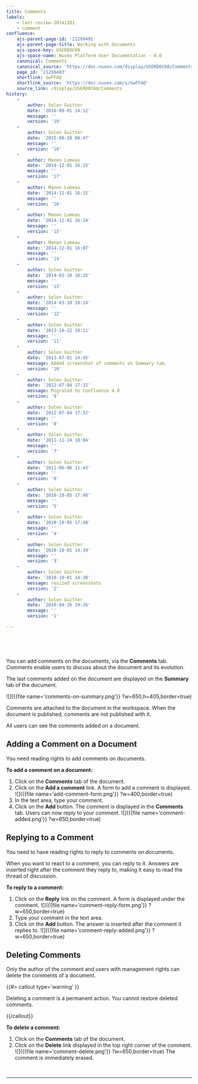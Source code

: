 ```yaml
---
title: Comments
labels:
    - last-review-20141201
    - comment
confluence:
    ajs-parent-page-id: '21299491'
    ajs-parent-page-title: Working with Documents
    ajs-space-key: USERDOC60
    ajs-space-name: Nuxeo Platform User Documentation — 6.0
    canonical: Comments
    canonical_source: 'https://doc.nuxeo.com/display/USERDOC60/Comments'
    page_id: '21299483'
    shortlink: GwFFAQ
    shortlink_source: 'https://doc.nuxeo.com/x/GwFFAQ'
    source_link: /display/USERDOC60/Comments
history:
    - 
        author: Solen Guitter
        date: '2016-09-01 14:12'
        message: ''
        version: '19'
    - 
        author: Solen Guitter
        date: '2015-08-28 08:47'
        message: ''
        version: '18'
    - 
        author: Manon Lumeau
        date: '2014-12-01 16:15'
        message: ''
        version: '17'
    - 
        author: Manon Lumeau
        date: '2014-12-01 16:15'
        message: ''
        version: '16'
    - 
        author: Manon Lumeau
        date: '2014-12-01 16:14'
        message: ''
        version: '15'
    - 
        author: Manon Lumeau
        date: '2014-12-01 16:07'
        message: ''
        version: '14'
    - 
        author: Solen Guitter
        date: '2014-03-10 18:25'
        message: ''
        version: '13'
    - 
        author: Solen Guitter
        date: '2014-03-10 18:24'
        message: ''
        version: '12'
    - 
        author: Solen Guitter
        date: '2013-10-22 18:11'
        message: ''
        version: '11'
    - 
        author: Solen Guitter
        date: '2013-07-01 14:45'
        message: Added screenshot of comments on Summary tab.
        version: '10'
    - 
        author: Solen Guitter
        date: '2012-07-04 17:32'
        message: Migrated to Confluence 4.0
        version: '9'
    - 
        author: Solen Guitter
        date: '2012-07-04 17:32'
        message: ''
        version: '8'
    - 
        author: Solen Guitter
        date: '2011-11-24 10:04'
        message: ''
        version: '7'
    - 
        author: Solen Guitter
        date: '2011-06-06 11:43'
        message: ''
        version: '6'
    - 
        author: Solen Guitter
        date: '2010-10-05 17:48'
        message: ''
        version: '5'
    - 
        author: Solen Guitter
        date: '2010-10-05 17:48'
        message: ''
        version: '4'
    - 
        author: Solen Guitter
        date: '2010-10-01 14:39'
        message: ''
        version: '3'
    - 
        author: Solen Guitter
        date: '2010-10-01 14:30'
        message: resized screenshots
        version: '2'
    - 
        author: Solen Guitter
        date: '2010-04-26 19:26'
        message: ''
        version: '1'

---
```

&nbsp;

&nbsp;

You can add comments on the documents, via the **Comments** tab. Comments enable users to discuss about the document and its evolution.

The last comments added on the document are displayed on the **Summary** tab of the document.

![]({{file name='comments-on-summary.png'}} ?w=650,h=405,border=true)

Comments are attached to the document in the workspace. When the document is published, comments are not published with it.

All users can see the comments added on a document.

## Adding a Comment on a Document

You need reading rights to add comments on documents.

**To add a comment on a document:**

1.  Click on the **Comments** tab of the document.
2.  Click on the **Add a comment** link.
    A form to add a comment is displayed.
    ![]({{file name='add-comment-form.png'}} ?w=400,border=true)
3.  In the text area, type your comment.
4.  Click on the **Add** button.
    The comment is displayed in the **Comments** tab. Users can now reply to your comment.
    ![]({{file name='comment-added.png'}} ?w=650,border=true)

## Replying to a Comment

You need to have reading rights to reply to comments on documents.

When you want to react to a comment, you can reply to it. Answers are inserted right after the comment they reply to, making it easy to read the thread of discussion.

**To reply to a comment:**

1.  Click on the **Reply** link on the comment.
    A form is displayed under the comment.
    ![]({{file name='comment-reply-form.png'}} ?w=650,border=true)
2.  Type your comment in the text area.
3.  Click on the **Add** button.
    The answer is inserted after the comment it replies to.
    ![]({{file name='comment-reply-added.png'}} ?w=650,border=true)

## Deleting Comments

Only the author of the comment and users with management rights can delete the comments of a document.

{{#> callout type='warning' }}

Deleting a comment is a permanent action. You cannot restore deleted comments.

{{/callout}}

**To delete a comment:**

1.  Click on the **Comments** tab of the document.
2.  Click on the **Delete** link displayed in the top right corner of the comment.
    ![]({{file name='comment-delete.png'}} ?w=650,border=true)
    The comment is immediately erased.

&nbsp;

* * *

&nbsp;